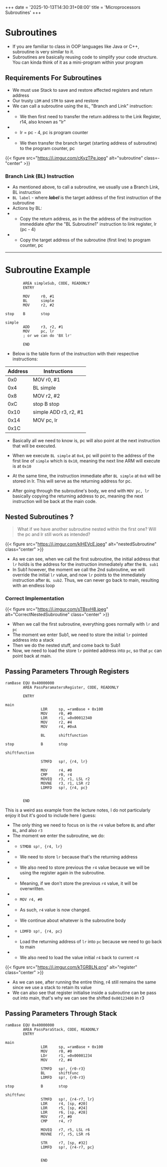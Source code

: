 +++
date = '2025-10-13T14:30:31+08:00'
title = 'Microprocessors Subroutines'
+++

# Subroutines

- If you are familiar to class in OOP languages like Java or C++, subroutine is very similar to it.  
- Subroutines are basically reusing code to simplify your code structure. You can kinda think of it as a mini-program within your program

## Requirements For Subroutines
- We must use Stack to save and restore affected registers and return address 
- Our trusty `LDM` and `STM` to save and restore
- We can call a subroutine using the `BL`, "Branch and Link" instruction:
- - We then first need to transfer the return address to the Link Register, r14, also known as "lr"
- - lr = pc - 4, pc is program counter
- - We then transfer the branch target (starting address of subroutine) to the program counter, pc

{{< figure src="https://i.imgur.com/cKyzTPe.jpeg" alt="subroutine" class=-"center" >}}

### Branch Link (BL) Instruction
- As mentioned above, to call a subroutine, we usually use a Branch Link, BL instruction
- `BL label` - where **_label_** is the target address of the first instruction of the subroutine
- Actions by BL:
- - Copy the return address, as in the the address of the instruction immeddiate *after* the "BL Subroutine1" instruction to link register, lr (pc - 4)
- - Copy the target address of the subroutine (first line) to program counter, pc

--- 

# Subroutine Example
```ASM
        AREA simpleSub, CODE, READONLY
        ENTRY

        MOV     r0, #1
        BL      simple
        MOV     r2, #2

stop    B       stop

simple  
        ADD     r3, r2, #1
        MOV     pc, lr
        ; or we can do 'BX lr'

        END
```
- Below is the table form of the instruction with their respective instructions:


|   Address  |  Instructions |
|------------| ------------- |
|     0x0    | MOV r0, #1    | 
|     0x4    | BL simple     | 
|     0x8    | MOV r2, #2    | 
|     0xC    | stop B stop   | 
|     0x10   | simple ADD r3, r2, #1 | 
|     0x14   | MOV pc, lr    | 
|     0x1C   |             | 

- Basically all we need to know is, pc will also point at the next instruction that will be executed. 
- When we execute `BL simple` at `0x4`, pc will point to the address of the first line of `simple` which is `0x10`, meaning the next line ARM will execute is at `0x10`
- At the same time, the instruction immediate after `BL simple` at `0x8` will be stored in lr. This will serve as the returning address for pc.

- After going through the subroutine's body, we end with `MOV pc, lr` basically copying the returning address to pc, meaning the next instruction will be back at the main code.


## Nested Subroutines ?

> What if we have another subroutine nested within the first one? Will the pc and lr still work as intended?

{{< figure src="https://i.imgur.com/klHEVcE.jpeg" alt="nestedSubroutine" class="center" >}}

- As we can see, when we call the first subroutine, the initial address that `lr` holds is the address for the instruction immediately after the `BL sub1`
- In Sub1 however, the moment we call the 2nd subroutine, we will override the initial `lr` value, and now `lr` points to the immediately instruction after `BL sub2`. Thus, we can never go back to main, resulting with an endless loop

### Correct Implementation

{{< figure src="https://i.imgur.com/sTBsvH8.jpeg" alt="CorrectNestedSubroutine" class="center" >}}

- When we call the first subroutine, everything goes normally with `lr` and `pc`
- The moment we enter Sub1, we need to store the initial `lr` pointed address into a stack
- Then we do the nested stuff, and come back to Sub1
- Now, we need to load the store `lr` pointed address into `pc`, so that `pc` can point back at main.


## Passing Parameters Through Registers

```ASM
ramBase EQU 0x40000000
        AREA PassParamatersRegister, CODE, READONLY

        ENTRY

main
                LDR     sp, =ramBase + 0x100
                MOV     r0, #0
                LDR     r1, =0x00012340
                MOV     r2, #4
                MOV     r4, #0xA

                BL      shiftfunction

stop            B       stop

shiftfunction   

                STMFD   sp!, {r4, lr}
                
                MOV     r4, #0
                CMP     r0, r4
                MOVEQ   r3, r1, LSL r2
                MOVNE   r3, r1, LSR r2
                LDMFD   sp!, {r4, pc}

        
        END
```

This is a weird ass example from the lecture notes, I do not particularly enjoy it but it's good to include here I guess:

- The only thing we need to focus on is the `r4` value before `BL` and after `BL`, and also `r3`
- The moment we enter the subroutine, we do:
- - `STMDB sp!, {r4, lr}`
- - We need to store `lr` because that's the returning address
- - We also need to store previous the `r4` value because we will be using the register again in the subroutine.
- - Meaning, if we don't store the previous `r4` value, it will be overwritten.
- - `MOV r4, #0`
- - As such, `r4` value is now changed.
- - We continue about whatever is the subroutine body
- - `LDMFD sp!, {r4, pc}`
- - Load the returning address of `lr` into `pc` because we need to go back to main
- - We also need to load the value initial `r4` back to current `r4`

{{< figure src="https://i.imgur.com/kTGRBLN.png" alt="register" class="center" >}}

- As we can see, after running the entire thing, r4 still remains the same since we use a stack to retain its value
- We can also see that register initialise inside a subroutine can be pass out into main, that's why we can see the shifted `0x00123400` in r3

## Passing Parameters Through Stack

```ASM
ramBase EQU 0x40000000
        AREA PassParaStack, CODE, READONLY
        ENTRY

main
                LDR     sp, =ramBase + 0x100
                MOV     r0, #0     
                LDr     r1, =0x00001234
                MOV     r2, #4

                STMFD   sp!, {r0-r3}
                BL      shiftFunc
                LDMFD   sp!, {r0-r3}

stop            B       stop

shiftfunc
                STMFD   sp!, {r4-r7, lr}
                LDR     r4, [sp, #20]
                LDR     r5, [sp, #24]
                LDR     r6, [sp, #28]
                MOV     r7, #0
                CMP     r4, r7

                MOVEQ   r7, r5, LSL r6
                MOVNE   r7, r5, LSR r6

                STR     r7, [sp, #32]
                LDMFD   sp!, {r4-r7, pc}


                END
```
